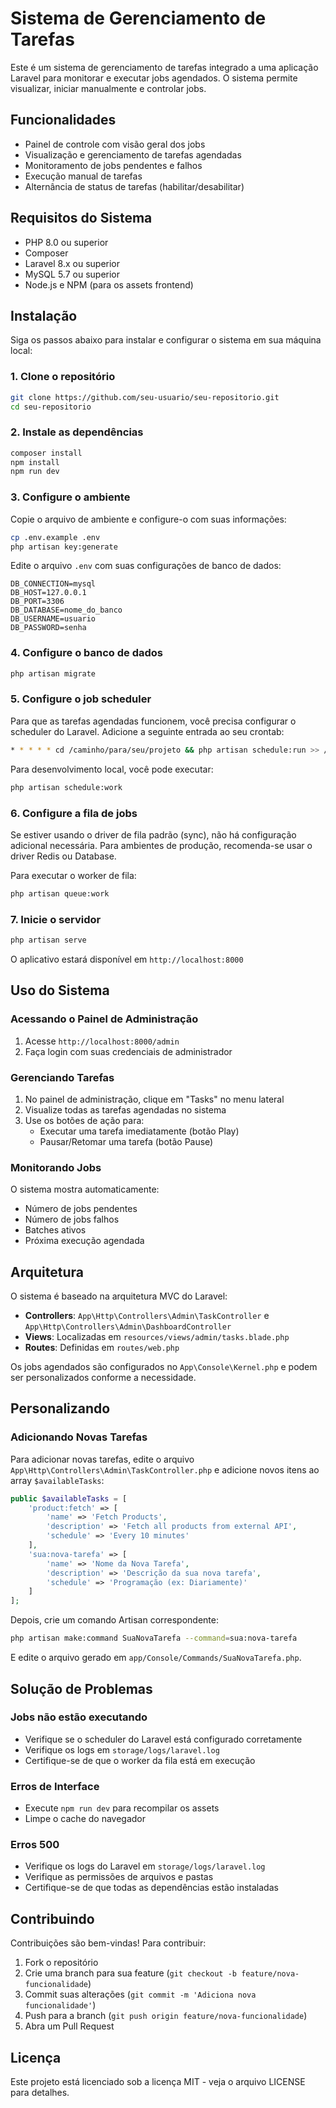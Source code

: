 # Sistema de Gerenciamento de Tarefas

Este é um sistema de gerenciamento de tarefas integrado a uma aplicação Laravel para monitorar e executar jobs agendados. O sistema permite visualizar, iniciar manualmente e controlar jobs.

## Funcionalidades

- Painel de controle com visão geral dos jobs
- Visualização e gerenciamento de tarefas agendadas
- Monitoramento de jobs pendentes e falhos
- Execução manual de tarefas
- Alternância de status de tarefas (habilitar/desabilitar)

## Requisitos do Sistema

- PHP 8.0 ou superior
- Composer
- Laravel 8.x ou superior
- MySQL 5.7 ou superior
- Node.js e NPM (para os assets frontend)

## Instalação

Siga os passos abaixo para instalar e configurar o sistema em sua máquina local:

### 1. Clone o repositório

```bash
git clone https://github.com/seu-usuario/seu-repositorio.git
cd seu-repositorio
```

### 2. Instale as dependências

```bash
composer install
npm install
npm run dev
```

### 3. Configure o ambiente

Copie o arquivo de ambiente e configure-o com suas informações:

```bash
cp .env.example .env
php artisan key:generate
```

Edite o arquivo `.env` com suas configurações de banco de dados:

```
DB_CONNECTION=mysql
DB_HOST=127.0.0.1
DB_PORT=3306
DB_DATABASE=nome_do_banco
DB_USERNAME=usuario
DB_PASSWORD=senha
```

### 4. Configure o banco de dados

```bash
php artisan migrate
```

### 5. Configure o job scheduler

Para que as tarefas agendadas funcionem, você precisa configurar o scheduler do Laravel. Adicione a seguinte entrada ao seu crontab:

```bash
* * * * * cd /caminho/para/seu/projeto && php artisan schedule:run >> /dev/null 2>&1
```

Para desenvolvimento local, você pode executar:

```bash
php artisan schedule:work
```

### 6. Configure a fila de jobs

Se estiver usando o driver de fila padrão (sync), não há configuração adicional necessária. Para ambientes de produção, recomenda-se usar o driver Redis ou Database.

Para executar o worker de fila:

```bash
php artisan queue:work
```

### 7. Inicie o servidor

```bash
php artisan serve
```

O aplicativo estará disponível em `http://localhost:8000`

## Uso do Sistema

### Acessando o Painel de Administração

1. Acesse `http://localhost:8000/admin`
2. Faça login com suas credenciais de administrador

### Gerenciando Tarefas

1. No painel de administração, clique em "Tasks" no menu lateral
2. Visualize todas as tarefas agendadas no sistema
3. Use os botões de ação para:
   - Executar uma tarefa imediatamente (botão Play)
   - Pausar/Retomar uma tarefa (botão Pause)

### Monitorando Jobs

O sistema mostra automaticamente:
- Número de jobs pendentes
- Número de jobs falhos
- Batches ativos
- Próxima execução agendada

## Arquitetura

O sistema é baseado na arquitetura MVC do Laravel:

- **Controllers**: `App\Http\Controllers\Admin\TaskController` e `App\Http\Controllers\Admin\DashboardController`
- **Views**: Localizadas em `resources/views/admin/tasks.blade.php`
- **Routes**: Definidas em `routes/web.php`

Os jobs agendados são configurados no `App\Console\Kernel.php` e podem ser personalizados conforme a necessidade.

## Personalizando

### Adicionando Novas Tarefas

Para adicionar novas tarefas, edite o arquivo `App\Http\Controllers\Admin\TaskController.php` e adicione novos itens ao array `$availableTasks`:

```php
public $availableTasks = [
    'product:fetch' => [
        'name' => 'Fetch Products',
        'description' => 'Fetch all products from external API',
        'schedule' => 'Every 10 minutes'
    ],
    'sua:nova-tarefa' => [
        'name' => 'Nome da Nova Tarefa',
        'description' => 'Descrição da sua nova tarefa',
        'schedule' => 'Programação (ex: Diariamente)'
    ]
];
```

Depois, crie um comando Artisan correspondente:

```bash
php artisan make:command SuaNovaTarefa --command=sua:nova-tarefa
```

E edite o arquivo gerado em `app/Console/Commands/SuaNovaTarefa.php`.

## Solução de Problemas

### Jobs não estão executando

- Verifique se o scheduler do Laravel está configurado corretamente
- Verifique os logs em `storage/logs/laravel.log`
- Certifique-se de que o worker da fila está em execução

### Erros de Interface

- Execute `npm run dev` para recompilar os assets
- Limpe o cache do navegador

### Erros 500

- Verifique os logs do Laravel em `storage/logs/laravel.log`
- Verifique as permissões de arquivos e pastas
- Certifique-se de que todas as dependências estão instaladas

## Contribuindo

Contribuições são bem-vindas! Para contribuir:

1. Fork o repositório
2. Crie uma branch para sua feature (`git checkout -b feature/nova-funcionalidade`)
3. Commit suas alterações (`git commit -m 'Adiciona nova funcionalidade'`)
4. Push para a branch (`git push origin feature/nova-funcionalidade`)
5. Abra um Pull Request

## Licença

Este projeto está licenciado sob a licença MIT - veja o arquivo LICENSE para detalhes.
